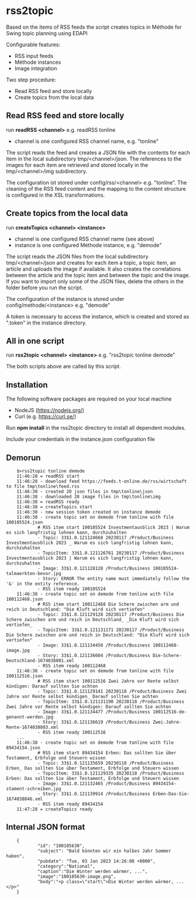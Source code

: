 # rss2topic
Based on the items of RSS feeds the script creates topics in Méthode for Swing topic planning using EDAPI

Configurable features:
- RSS input feeds
- Méthode instances 
- Image integration

Two step procedure:
- Read RSS feed and store locally
- Create topics from the local data

## Read RSS feed and store locally
run **readRSS \<channel\>** e.g. readRSS tonline
- channel is one configured RSS channel name, e.g. "tonline"

The script reads the feed and creates a JSON file with the contents for each item in the local subdirectory tmp/\<channel\>/json. The references to the images for each item are retrieved and stored locally in the tmp/\<channel\>/img subdirectory.

The configuration ist stored under config/rss/\<channel\> e.g. "tonline". The cleaning of the RSS feed content and the mapping to the content structure is configured in the XSL transformations.

## Create topics from the local data
run **createTopics \<channel\> \<instance\>**
- channel is one configured RSS channel name (see above)
- instance is one configured Méthode instance, e.g. "demode"

The script reads the JSON files from the local subdirectory tmp/\<channel\>/json and creates for each item a topic, a topic item, an article and uploads the image if available. It also creates the correlations between the article and the topic item and between the topic and the image. If you want to import only some of the JSON files, delete the others in the folder before you run the script.

The configuration of the instance is stored under config/methode/\<instance\> e.g. "demode"

A token is necessary to access the instance, which is created and stored as ".token" in the instance directory.

## All in one script
run **rss2topic \<channel\> \<instance\>** e.g. "rss2topic tonline demode"

The both scripts above are called by this script.

## Installation
The following software packages are required on your local machine
- NodeJS (https://nodejs.org/) 
- Curl (e.g. https://curl.se/)

Run **npm install** in the rss2topic directory to install all dependent modules.

Include your credentials in the instance.json configuration file 

## Demorun

        $>rss2topic tonline demode
        11:46:28 = readRSS start
        11:46:28 - download feed https://feeds.t-online.de/rss/wirtschaft to file tmp\tonline\feed.rss
        11:46:30 - created 20 json files in tmp\tonline\json
        11:46:38 - downloaded 20 image files in tmp\tonline\img
        11:46:38 = readRSS ready
        11:46:38 = createTopics start
        11:46:38 - new session token created on instance demode
        11:46:38 - create topic set on demode from tonline with file 100105524.json 
                # RSS item start 100105524 Investmentausblick 2023 | Warum es sich langfristig lohnen kann, durchzuhalten
                - Topic: 33$1.0.121124668 20230117 /Product/Business Investmentausblick 2023 _ Warum es sich langfristig lohnen kann, durchzuhalten
                - TopicItem: 33$1.0.121126761 20230117 /Product/Business Investmentausblick 2023 | Warum es sich langfristig lohnen kann, durchzuhalten
                - Image: 33$1.0.121128128 /Product/Business 100105524-talmaerkten-bevor.jpg
                - Story: ERROR The entity name must immediately follow the '&' in the entity reference.
                - RSS item ready 100105524
        11:46:38 - create topic set on demode from tonline with file 100112468.json 
                # RSS item start 100112468 Die Schere zwischen arm und reich in Deutschland: "Die Kluft wird sich vertiefen"
                - Topic: 33$1.0.121129128 20230117 /Product/Business Die Schere zwischen arm und reich in Deutschland_ _Die Kluft wird sich vertiefen_
                - TopicItem: 33$1.0.121131171 20230117 /Product/Business Die Schere zwischen arm und reich in Deutschland: "Die Kluft wird sich vertiefen"
                - Image: 33$1.0.121134450 /Product/Business 100112468-image.jpg
                - Story: 33$1.0.121136604 /Product/Business Die-Schere-Deutschland-1674038801.xml
                - RSS item ready 100112468
        11:46:38 - create topic set on demode from tonline with file 100112516.json 
                # RSS item start 100112516 Zwei Jahre vor Rente selbst kündigen: Darauf sollten Sie achten
                - Topic: 33$1.0.121129141 20230118 /Product/Business Zwei Jahre vor Rente selbst kündigen_ Darauf sollten Sie achten
                - TopicItem: 33$1.0.121131190 20230118 /Product/Business Zwei Jahre vor Rente selbst kündigen: Darauf sollten Sie achten
                - Image: 33$1.0.121134477 /Product/Business 100112516-de-genannt-werden.jpg
                - Story: 33$1.0.121136619 /Product/Business Zwei-Jahre-Rente-1674038803.xml
                - RSS item ready 100112516
        ...
        11:46:38 - create topic set on demode from tonline with file 89434154.json
                # RSS item start 89434154 Erben: Das sollten Sie über Testament, Erbfolge und Steuern wissen
                - Topic: 33$1.0.121135659 20230118 /Product/Business Erben_ Das sollten Sie über Testament, Erbfolge und Steuern wissen
                - TopicItem: 33$1.0.121129335 20230118 /Product/Business Erben: Das sollten Sie über Testament, Erbfolge und Steuern wissen
                - Image: 33$1.0.121132465 /Product/Business 89434154-stament-schreiben.jpg
                - Story: 33$1.0.121139914 /Product/Business Erben-Das-Sie-1674038846.xml
                - RSS item ready 89434154
        11:47:28 = createTopics ready

## Internal JSON format

        {
                "id": "100105630",
                "subject": "Bald könnten wir ein halbes Jahr Sommer haben",
                "pubdate": "Tue, 03 Jan 2023 14:26:08 +0000",
                "category":"National",
                "caption":"Die Winter werden wärmer, ...",
                "image":"100105630-image.png",
                "body":"<p class=\"start\">Die Winter werden wärmer, ...</p>"
        }
